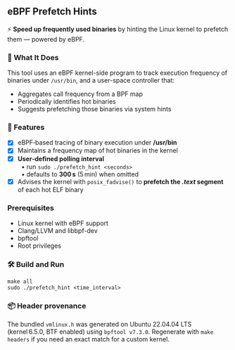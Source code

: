 ## eBPF Prefetch Hints

⚡ **Speed up frequently used binaries** by hinting the Linux kernel to prefetch them — powered by eBPF.

### 🚀 What It Does

This tool uses an eBPF kernel-side program to track execution frequency of binaries under `/usr/bin`, and a user-space controller that:

- Aggregates call frequency from a BPF map
- Periodically identifies hot binaries
- Suggests prefetching those binaries via system hints

### 🔧 Features

- [x] eBPF‑based tracing of binary execution under **/usr/bin**
- [x] Maintains a frequency map of hot binaries in the kernel
- [x] **User‑defined polling interval**  
  &nbsp;&nbsp;• run `sudo ./prefetch_hint <seconds>`  
  &nbsp;&nbsp;• defaults to **300 s** (5 min) when omitted
- [x] Advises the kernel with `posix_fadvise()` to **prefetch the
       *.text* segment** of each hot ELF binary

### Prerequisites

- Linux kernel with eBPF support
- Clang/LLVM and libbpf-dev
- bpftool
- Root privileges


### 🛠️ Build and Run

```
make all
sudo ./prefetch_hint <time_interval>
```

### 📦 Header provenance
The bundled `vmlinux.h` was generated on Ubuntu 22.04.04 LTS (kernel 6.5.0, BTF enabled)
using `bpftool v7.3.0`. Regenerate with `make headers` if you need an exact match
for a custom kernel.
